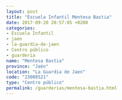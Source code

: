 ```yaml
---
layout: post
title: "Escuela Infantil Mentesa Bastia"
date: 2017-09-20 20:57:05 +0200
categories:
- Escuela Infantil
- jaen
- la-guardia-de-jaen
- Centro público
- guarderia
name: "Mentesa Bastia"
province: "Jaén"
location: "La Guardia de Jaen"
code: "23008521"
type: "Centro público"
permalink: /guarderias/mentesa-bastia.html
---
```

